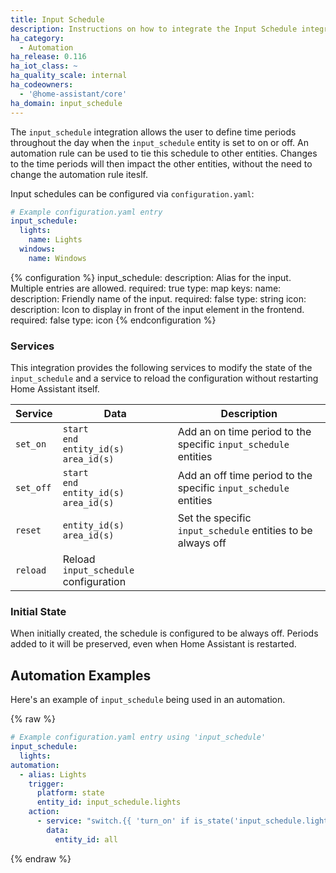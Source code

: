 ```yaml
---
title: Input Schedule
description: Instructions on how to integrate the Input Schedule integration into Home Assistant.
ha_category:
  - Automation
ha_release: 0.116
ha_iot_class: ~
ha_quality_scale: internal
ha_codeowners:
  - '@home-assistant/core'
ha_domain: input_schedule
---
```


The `input_schedule` integration allows the user to define time periods throughout the day when the `input_schedule` entity is set to on or off. An automation rule can be used to tie this schedule to other entities. Changes to the time periods will then impact the other entities, without the need to change the automation rule iteslf.

Input schedules can be configured via `configuration.yaml`:

```yaml
# Example configuration.yaml entry
input_schedule:
  lights:
    name: Lights
  windows:
    name: Windows
```

{% configuration %}
  input_schedule:
    description: Alias for the input. Multiple entries are allowed.
    required: true
    type: map
    keys:
      name:
        description: Friendly name of the input.
        required: false
        type: string
      icon:
        description: Icon to display in front of the input element in the frontend.
        required: false
        type: icon
{% endconfiguration %}

### Services

This integration provides the following services to modify the state of the `input_schedule` and a service to reload the
configuration without restarting Home Assistant itself.

| Service | Data | Description |
| ------- | ---- | ----------- |
| `set_on` | `start`<br>`end`<br>`entity_id(s)`<br>`area_id(s)` | Add an on time period to the specific `input_schedule` entities 
| `set_off` | `start`<br>`end`<br>`entity_id(s)`<br>`area_id(s)` | Add an off time period to the specific `input_schedule` entities
| `reset` | `entity_id(s)`<br>`area_id(s)` | Set the specific `input_schedule` entities to be always off
| `reload` | Reload `input_schedule` configuration |

### Initial State
When initially created, the schedule is configured to be always off. Periods added to it will be preserved, even when Home Assistant is restarted.

## Automation Examples

Here's an example of `input_schedule` being used in an automation.

{% raw %}
```yaml
# Example configuration.yaml entry using 'input_schedule'
input_schedule:
  lights:
automation:
  - alias: Lights
    trigger:
      platform: state
      entity_id: input_schedule.lights
    action:
      - service: "switch.{{ 'turn_on' if is_state('input_schedule.lights', 'on') else 'turn_off' }}"
        data:
          entity_id: all
```
{% endraw %}
